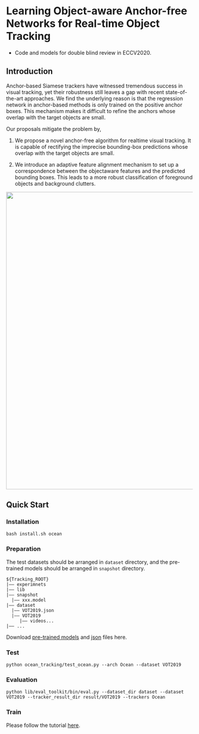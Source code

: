 # Learning Object-aware Anchor-free Networks for Real-time Object Tracking

- Code and models for double blind review in ECCV2020. 

## Introduction
Anchor-based Siamese trackers have witnessed tremendous success in visual tracking, yet their robustness still leaves a gap with recent state-of-the-art approaches. We find the underlying reason is that the regression network in anchor-based methods is only trained on the positive anchor boxes. This mechanism makes it difficult to refine the anchors whose overlap with the target objects are small. 
  
Our proposals mitigate the problem by,
1) We propose a novel anchor-free algorithm for realtime visual tracking. It is capable of rectifying the imprecise bounding-box predictions whose overlap with the target objects are small.

2)  We introduce an adaptive feature alignment mechanism to set up a correspondence between the objectaware features and the predicted bounding boxes. This leads to a more robust classification of foreground objects and background clutters.


<div align="center">
  <img src="demo/ocean.gif" width="800px" />
  <!-- <p>Example SiamFC, SiamRPN and SiamMask outputs.</p> -->
</div>


<!-- ## Results

| Benchmark  | VOT18 | VOT19 | OTB15 | GOT10K | LASOT| 
| :------ | :------: | :------: | :------: | :------: | :------: |
| Performance  | 0.467 | 0.327 | 0.673 | 0.592 | 0.526 |  
| Raw Results|:paperclip: [VOT18](https://drive.google.com/file/d/1VRRAzbePYSqR1O0abR1yINVp561M3mV_/view?usp=sharing) |:paperclip: [VOT19](https://drive.google.com/file/d/1Y-0eBRsqTsfajjJDabkcjCnijtzRoOEQ/view?usp=sharing)  |:paperclip:[OTB15](https://drive.google.com/file/d/17DJRAn-QnTMjnHED8j9AD3qIV2iFx0AJ/view?usp=sharing)  |:paperclip:[GOT10K](https://drive.google.com/file/d/1BStCIGqMaobfEndbqlbhePkGzTcSrFS2/view?usp=sharing)  |:paperclip:[LASOT](https://drive.google.com/file/d/1V8rX1Zkxk1R6Z9q0W4Z9NSx63jIPTFyh/view?usp=sharing) |  
 -->


## Quick Start
### Installation

```
bash install.sh ocean
```

### Preparation
The test datasets should be arranged in `dataset` directory, and the pre-trained models should be arranged in `snapshot` directory.

```
${Tracking_ROOT}
|—— experimnets
|—— lib
|—— snapshot
  |—— xxx.model
|—— dataset
  |—— VOT2019.json 
  |—— VOT2019
     |—— videos...
|—— ...

```
<!-- Download [pre-trained models](https://drive.google.com/drive/folders/1nkSTnyLQidpW67AdD8T7BVsbgrY2_iYt?usp=sharing) and [json](https://drive.google.com/drive/folders/10hDmCLLo0c5Hs12kqB--Ctj95UTiFVrH?usp=sharing) files here. -->

Download [pre-trained models](https://drive.google.com/file/d/1cl5QCasDguiw5RxoIFqBVGTsLfV2cNkm/view?usp=sharing) and [json](https://drive.google.com/open?id=1S-RkzyMVRFWueWW91NmZldUJuDyhGdp1) files here.

<!-- https://drive.google.com/file/d/1bJh5-vdscBHciboAuBG_mTmD-ZvFf8M2/view?usp=sharing -->

### Test
```
python ocean_tracking/test_ocean.py --arch Ocean --dataset VOT2019
```

### Evaluation
```
python lib/eval_toolkit/bin/eval.py --dataset_dir dataset --dataset VOT2019 --tracker_result_dir result/VOT2019 --trackers Ocean
```

<!-- - For other benchmarks, use model [here](https://drive.google.com/drive/folders/1nkSTnyLQidpW67AdD8T7BVsbgrY2_iYt?usp=sharing) and please test the results files in the official toolkit.   -->

<!-- Download [pre-trained models](https://drive.google.com/drive/folders/1nkSTnyLQidpW67AdD8T7BVsbgrY2_iYt?usp=sharing) and [json](https://drive.google.com/drive/folders/10hDmCLLo0c5Hs12kqB--Ctj95UTiFVrH?usp=sharing) files here. -->
 
<!-- ## Parameter Tuning Toolkit :tada::tada:
Lift is short, let's release our hands and brain. With our toolkit, you don't need to analysz how each hyper-parameter influence the final result. **Just a quick click!!** 
```
Coming Soon...
```
Now you can go to bed for a good sleep. The favorable results will come with dawn. -->

### Train

Please follow the tutorial [here](https://github.com/cvsubmit/ocean/blob/master/train.md).






